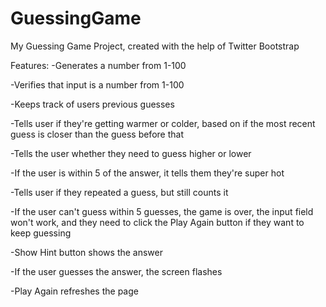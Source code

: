 # GuessingGame
My Guessing Game Project, created with the help of Twitter Bootstrap

Features:
-Generates a number from 1-100

-Verifies that input is a number from 1-100

-Keeps track of users previous guesses

-Tells user if they're getting warmer or colder, based on if the
most recent guess is closer than the guess before that

-Tells the user whether they need to guess higher or lower

-If the user is within 5 of the answer, it tells them they're super hot

-Tells user if they repeated a guess, but still counts it

-If the user can't guess within 5 guesses, the game is over, the input
field won't work, and they need to click the Play Again button
if they want to keep guessing

-Show Hint button shows the answer

-If the user guesses the answer, the screen flashes

-Play Again refreshes the page

